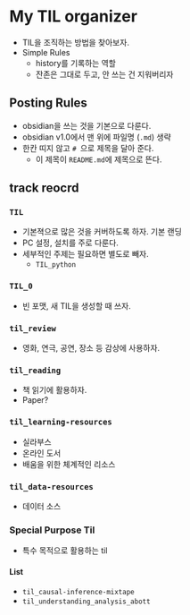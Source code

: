 # My TIL organizer 

- TIL을 조직하는 방법을 찾아보자. 
- Simple Rules 
    + history를 기록하는 역할 
    + 잔존은 그대로 두고, 안 쓰는 건 지워버리자 

## Posting Rules 
- obsidian을 쓰는 것을 기본으로 다룬다. 
- obsidian v1.0에서 맨 위에 파일명 (`.md`) 생략 
- 한칸 띠지 않고 `# `으로 제목을 달아 준다. 
	- 이 제목이 `README.md`에 제목으로 뜬다. 

## track reocrd

### `TIL`
- 기본젹으로 많은 것을 커버하도록 하자. 기본 랜딩 
- PC 설정, 설치를 주로 다룬다. 
- 세부적인 주제는 필요하면 별도로 빼자. 
	- `TIL_python`

### `TIL_0`
- 빈 포맷, 새 TIL을 생성할 때 쓰자. 

### `til_review`
- 영화, 연극, 공연, 장소 등 감상에 사용하자. 

### `til_reading`
- 책 읽기에 활용하자. 
- Paper? 

### `til_learning-resources`
- 실라부스 
- 온라인 도서 
- 배움을 위한 체계적인 리소스 

### `til_data-resources`
- 데이터 소스 

### Special Purpose Til 
- 특수 목적으로 활용하는 til 

#### List 
- `til_causal-inference-mixtape`
- `til_understanding_analysis_abott`